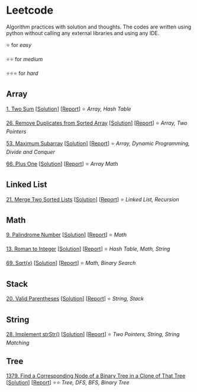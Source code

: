 # Leetcode
Algorithm practices with solution and thoughts. The codes are written using python without calling any external libraries and using any IDE.

:star: for *easy*

:star::star: for *medium*

:star::star::star: for *hard*

## Array

[1. Two Sum](https://leetcode.com/problems/two-sum/ "Two-Sum") [[Solution](https://github.com/tonyli1121/leetcode/blob/main/code/array/two_sum/two_sum.py "Two-Sum Solution")]  [[Report](https://github.com/tonyli1121/leetcode/blob/main/code/array/two_sum/two_sum.md "Two-Sum Report")] :star:  *Array, Hash Table*

[26. Remove Duplicates from Sorted Array](https://leetcode.com/problems/remove-duplicates-from-sorted-array/ "Remove Duplicates from Sorted Array") [[Solution](https://github.com/tonyli1121/leetcode/blob/main/code/array/remove-duplicates-from-sorted-array/remove-duplicates-from-sorted-array.py "Remove Duplicates from Sorted Array Solution")]  [[Report](https://github.com/tonyli1121/leetcode/blob/main/code/array/remove-duplicates-from-sorted-array/remove-duplicates-from-sorted-array.md "Remove Duplicates from Sorted Array Report")] :star: *Array, Two Pointers*

[53. Maximum Subarray](https://leetcode.com/problems/maximum-subarray/ "maximum-subarray") [[Solution](https://github.com/tonyli1121/leetcode/blob/main/code/array/maximum-subarray/maximum-subarray.py "maximum-subarray Solution")]  [[Report](https://github.com/tonyli1121/leetcode/blob/main/code/array/maximum-subarray/maximum-subarray.md "maximum-subarray Report")] :star:  *Array, Dynamic Programming, Divide and Conquer*

[66. Plus One](https://leetcode.com/problems/plus-one/ "plus-one") [[Solution](https://github.com/tonyli1121/leetcode/blob/main/code/array/plus-one/plus-one.py.py "plus-one Solution")]  [[Report](https://github.com/tonyli1121/leetcode/blob/main/code/array/plus-one/plus-one.md "plus-one Report")] :star:  *Array
Math*

## Linked List

[21. Merge Two Sorted Lists](https://leetcode.com/problems/merge-two-sorted-lists/ "Merge-Two-Sorted-Lists") [[Solution](https://github.com/tonyli1121/leetcode/blob/main/code/linked_list/merge-two-sorted-lists.py "Merge-Two-Sorted-Lists")]  [[Report](https://github.com/tonyli1121/leetcode/blob/main/code/linked_list/merge-two-sorted-lists.md "Merge-Two-Sorted-Lists")] :star: *Linked List, Recursion*

## Math

[9. Palindrome Number](https://leetcode.com/problems/palindrome-number/ "Palindrome-Number") [[Solution](https://github.com/tonyli1121/leetcode/blob/main/code/math/palindrome_number/palindrome_number.py "Palindrome-Number Solution")]  [[Report](https://github.com/tonyli1121/leetcode/blob/main/code/math/palindrome_number/palindrome_number.md "Palindrome-Number Report")] :star: *Math*

[13. Roman to Integer](https://leetcode.com/problems/roman-to-integer/ "Roman-To-Integer") [[Solution](https://github.com/tonyli1121/leetcode/blob/main/code/math/roman_to_int/roman_to_int.py "Roman-To-Integer Solution")]  [[Report](https://github.com/tonyli1121/leetcode/blob/main/code/math/roman_to_int/roman_to_int.md "Roman-To-Integer Report")] :star: *Hash Table, Math, String*

[69. Sqrt(x)](https://leetcode.com/problems/sqrtx/description/ "Sqrt(x)") [[Solution](https://github.com/tonyli1121/leetcode/blob/main/code/math/sqrt(x)/sqrt(x).py "Sqrt(x) Solution")]  [[Report](https://github.com/tonyli1121/leetcode/blob/main/code/math/sqrt(x)/sqrt(x).md "Sqrt(x) Report")] :star: *Math, Binary Search*

## Stack

[20. Valid Parentheses](https://leetcode.com/problems/valid-parentheses/ "Valid-Parentheses") [[Solution](https://github.com/tonyli1121/leetcode/blob/main/code/stack/valid_parentheses/valid_parentheses.py "Valid-Parentheses Solution")]  [[Report](https://github.com/tonyli1121/leetcode/blob/main/code/stack/valid_parentheses/valid_parentheses.md "Valid-Parentheses Report")] :star: *String, Stack*

## String

[28. Implement strStr()](https://leetcode.com/problems/implement-strstr/ "Implement-strStr") [[Solution](https://github.com/tonyli1121/leetcode/blob/main/code/string/implement-strStr/implement-strStr.py "Implement-strStr Solution")]  [[Report](https://github.com/tonyli1121/leetcode/blob/main/code/string/implement-strStr/implement-strStr.md "Implement-strStr Report")] :star: *Two Pointers, String, String Matching*

## Tree

[1379. Find a Corresponding Node of a Binary Tree in a Clone of That Tree](https://leetcode.com/problems/find-a-corresponding-node-of-a-binary-tree-in-a-clone-of-that-tree/ "find-corresponding-node-in-clone") [[Solution](https://github.com/tonyli1121/leetcode/blob/main/code/tree/find-corresponding-node-in-clone/find-corresponding-node-in-clone.py "find-corresponding-node-in-clone Solution")]  [[Report](https://github.com/tonyli1121/leetcode/blob/main/code/tree/find-corresponding-node-in-clone/find-corresponding-node-in-clone.md "find-corresponding-node-in-clone Report")] :star::star: *Tree, DFS, BFS, Binary Tree*
